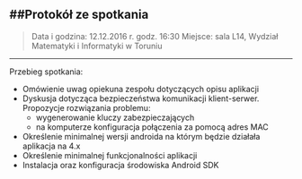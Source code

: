 

##Protokół ze spotkania
--------------------------

> Data i godzina: 12.12.2016 r. godz. 16:30
> Miejsce: sala L14, Wydział Matematyki i Informatyki w Toruniu

----------
Przebieg spotkania:

 - Omówienie uwag opiekuna zespołu dotyczących opisu aplikacji
 - Dyskusja dotycząca bezpieczeństwa komunikacji klient-serwer. Propozycje rozwiązania problemu:
	 - wygenerowanie kluczy zabezpieczających
	 - na komputerze konfiguracja połączenia za pomocą adres MAC 
 - Określenie minimalnej wersji androida na którym będzie działała aplikacja na 4.x
 - Określenie minimalnej funkcjonalności aplikacji
 - Instalacja oraz konfiguracja środowiska Android SDK

 
